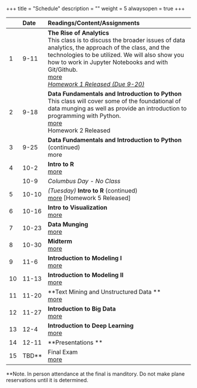 +++
title = "Schedule"
description = ""
weight = 5
alwaysopen = true
+++

|    | Date  | Readings/Content/Assignments                                     |
|:---|:------|:----------------------------------------------------------------------------------------------------------------------------------------------------------------------------------------------------------------------------------------------------------------|
| 1  | 9-11  | **The Rise of Analytics** <br> This class is to discuss the broader issues of data analytics, the approach of the class, and the technologies to be utilized. We will also show you how to work in Jupyter Notebooks and with Git/Github.<br>[more](/mgmt6560/classes/class1/) <br> [*Homework 1 Released (Due 9-20)*](/mgmt6560/classes/class1/) |
| 2  | 9-18  | **Data Fundamentals and Introduction to Python** <br>This class will cover some of the foundational of data munging as well as provide an introduction to programming with Python.                    <br>[more](/mgmt6560/classes/class2/) <br> Homework 2 Released <br>                                     |
| 3  | 9-25  | **Data Fundamentals and Introduction to Python** (continued) <br>  more <br>                                                                                                                                |
| 4  | 10-2  | **Intro to R** <br> [more](#class-4) <br>                                                                                                                                                                                                  |
|    | 10-9  | *Columbus Day - No Class*                                                                                                                                                                                                                                       |
| 5  | 10-10 | *(Tuesday)* **Intro to R** (continued) <br> [more](#class-5) [Homework 5 Released]                                                                                                                                                                              |
| 6  | 10-16 | **Intro to Visualization** <br> [more](#class-6)                                                                                                                                                                                                                |
| 7  | 10-23 | **Data Munging** <br> [more](#class-7)                                                                                                                                                                                                                          |
| 8  | 10-30 | **Midterm**   <br> [more](#class-8)                                                                                                                                                                                                                             |
| 9  | 11-6  | **Introduction to Modeling I** <br> [more](#class-9)                                                                                                                                                                                                            |
| 10 | 11-13 | **Introduction to Modeling II** <br> [more](#class-10)                                                                                                                                                                                                          |
| 11 | 11-20 | **Text Mining and Unstructured Data **  <br> [more](#class-11)                                                                                                                                                                                                  |
| 12 | 11-27 | **Introduction to Big Data**  <br> [more](#class-12)                                                                                                                                                                                                            |
| 13 | 12-4  | **Introduction to Deep Learning**  <br> [more](#class-13)                                                                                                                                                                                                       |
| 14 | 12-11 | **Presentations **                                                                                                                                                                                                                                              |
| 15 | TBD** | Final Exam  <br> [more](#final)


**Note. In person attendance at the final is manditory.  Do not make plane reservations until it is determined.
